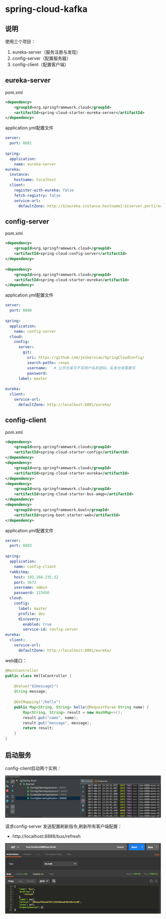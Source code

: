 # spring-cloud-kafka

## 说明

使用三个项目：

1. eureka-server（服务注册与发现） 
2. config-server（配置服务器）
3. config-client（配置客户端）

## eureka-server

pom.xml

```xml
<dependency>
    <groupId>org.springframework.cloud</groupId>
    <artifactId>spring-cloud-starter-eureka-server</artifactId>
</dependency>
```

application.yml配置文件

```yaml
server:
  port: 8881

spring:
  application:
    name: eureka-server
eureka:
  instance:
    hostname: localhost
  client:
    register-with-eureka: false
    fetch-registry: false
    service-url:
      defaultZone: http://${eureka.instance.hostname}:${server.port}/eureka/

```

## config-server

pom.xml

```xml
<dependency>
	<groupId>org.springframework.cloud</groupId>
	<artifactId>spring-cloud-config-server</artifactId>
</dependency>

<dependency>
	<groupId>org.springframework.cloud</groupId>
	<artifactId>spring-cloud-starter-eureka</artifactId>
</dependency>
```

application.yml配置文件

```yaml
server:
  port: 8888

spring:
  application:
    name: config-server
  cloud:
    config:
      server:
        git:
          uri: https://github.com/jeikerxiao/SpringCloudConfig/
          search-paths: respo
          username:   # 公开仓库可不写用户名和密码，私有仓库需要写
          password:
      label: master

eureka:
  client:
    service-url:
      defaultZone: http://localhost:8881/eureka/

```

## config-client

pom.xml

```xml
<dependency>
	<groupId>org.springframework.cloud</groupId>
	<artifactId>spring-cloud-starter-config</artifactId>
</dependency>
<dependency>
	<groupId>org.springframework.cloud</groupId>
	<artifactId>spring-cloud-starter-eureka</artifactId>
</dependency>
<dependency>
	<groupId>org.springframework.cloud</groupId>
	<artifactId>spring-cloud-starter-bus-amqp</artifactId>
</dependency>
<dependency>
	<groupId>org.springframework.boot</groupId>
	<artifactId>spring-boot-starter-web</artifactId>
</dependency>
```

application.yml配置文件

```yaml
server:
  port: 8883

spring:
  application:
    name: config-client
  rabbitmq:
    host: 192.168.235.32
    port: 5672
    username: admin
    password: 123456
  cloud:
    config:
      label: master
      profile: dev
      discovery:
        enabled: true
        service-id: config-server
eureka:
  client:
    service-url:
      defaultZone: http://localhost:8881/eureka/

```

web接口：

```java
@RestController
public class HelloController {

    @Value("${message}")
    String message;

    @GetMapping("/hello")
    public Map<String, String> hello(@RequestParam String name) {
        Map<String, String> result = new HashMap<>();
        result.put("name", name);
        result.put("message", message);
        return result;
    }
}
```

## 启动服务

config-client启动两个实例：

![image](../images/config-server1.png)


请求config-server 发送配置刷新指令,刷新所有客户端配置：

* http://localhost:8888/bus/refresh

![image](../images/config-server2.png)

